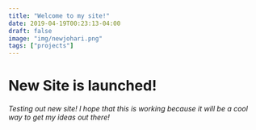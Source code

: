 ```yaml
---
title: "Welcome to my site!"
date: 2019-04-19T00:23:13-04:00
draft: false
image: "img/newjohari.png"
tags: ["projects"]
---
```


# New Site is launched!
###### Testing out new site! I hope that this is working because it will be a cool way to get my ideas out there!
